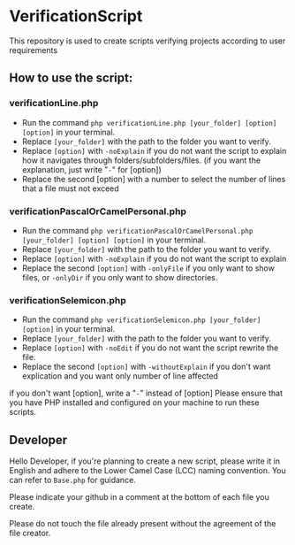 # VerificationScript

This repository is used to create scripts verifying projects according to user requirements

## How to use the script:

### verificationLine.php
- Run the command `php verificationLine.php [your_folder] [option] [option]` in your terminal.
- Replace `[your_folder]` with the path to the folder you want to verify.
- Replace `[option]` with `-noExplain` if you do not want the script to explain how it navigates through folders/subfolders/files. (if you want the explanation, just write "`-`" for [option])
- Replace the second [option] with a number to select the number of lines that a file must not exceed

### verificationPascalOrCamelPersonal.php
- Run the command `php verificationPascalOrCamelPersonal.php [your_folder] [option] [option]` in your terminal.
- Replace `[your_folder]` with the path to the folder you want to verify.
- Replace `[option]` with `-noExplain` if you do not want the script to explain
- Replace the second `[option]` with `-onlyFile` if you only want to show files, or `-onlyDir` if you only want to show directories.

### verificationSelemicon.php
- Run the command `php verificationSelemicon.php [your_folder] [option]` in your terminal.
- Replace `[your_folder]` with the path to the folder you want to verify.
- Replace `[option]` with `-noEdit` if you do not want the script rewrite the file.
- Replace the second `[option]` with `-withoutExplain` if you don't want explication and you want only number of line affected

if you don't want [option], write a "`-`" instead of [option]
Please ensure that you have PHP installed and configured on your machine to run these scripts.

## Developer

Hello Developer, if you're planning to create a new script, please write it in English and adhere to the Lower Camel Case (LCC) naming convention. You can refer to `Base.php` for guidance.

Please indicate your github in a comment at the bottom of each file you create.

Please do not touch the file already present without the agreement of the file creator.
